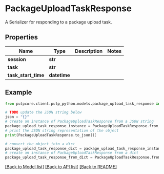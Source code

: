 # PackageUploadTaskResponse

A Serializer for responding to a package upload task.

## Properties

Name | Type | Description | Notes
------------ | ------------- | ------------- | -------------
**session** | **str** |  | 
**task** | **str** |  | 
**task_start_time** | **datetime** |  | 

## Example

```python
from pulpcore.client.pulp_python.models.package_upload_task_response import PackageUploadTaskResponse

# TODO update the JSON string below
json = "{}"
# create an instance of PackageUploadTaskResponse from a JSON string
package_upload_task_response_instance = PackageUploadTaskResponse.from_json(json)
# print the JSON string representation of the object
print(PackageUploadTaskResponse.to_json())

# convert the object into a dict
package_upload_task_response_dict = package_upload_task_response_instance.to_dict()
# create an instance of PackageUploadTaskResponse from a dict
package_upload_task_response_from_dict = PackageUploadTaskResponse.from_dict(package_upload_task_response_dict)
```
[[Back to Model list]](../README.md#documentation-for-models) [[Back to API list]](../README.md#documentation-for-api-endpoints) [[Back to README]](../README.md)


